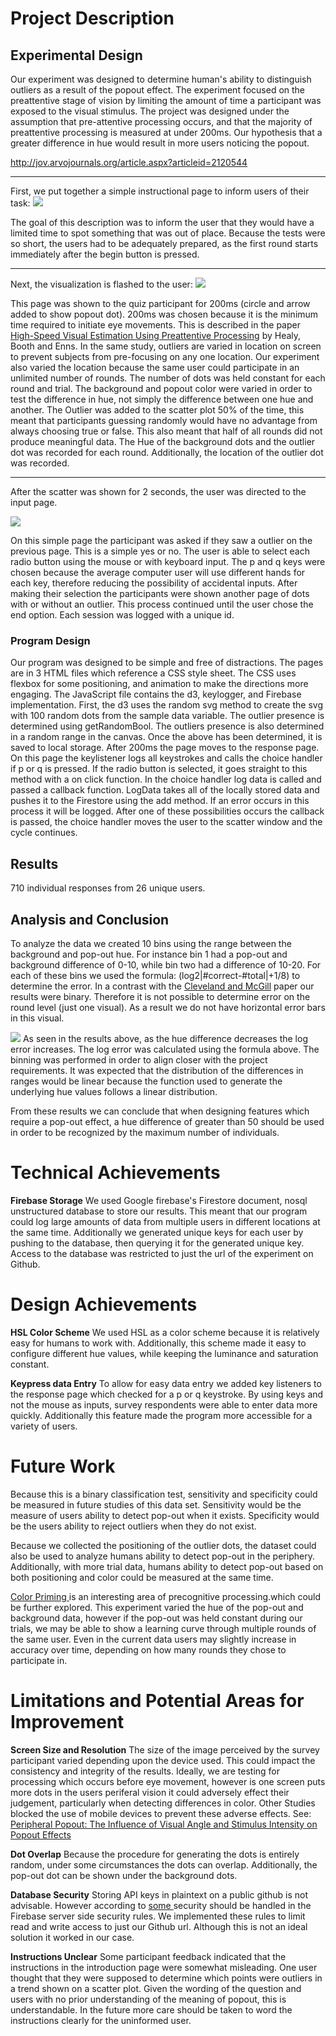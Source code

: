 # Project Description
## Experimental Design

Our experiment was designed to determine human's ability to distinguish outliers as a result of the popout effect. The experiment focused on the preattentive stage of vision by limiting the amount of time a participant was exposed to the visual stimulus. The project was designed under the assumption that pre-attentive processing occurs, and that the majority of preattentive processing is measured at under 200ms. Our hypothesis that a greater difference in hue would result in more users noticing the popout. 

http://jov.arvojournals.org/article.aspx?articleid=2120544

---
First, we put together a simple instructional page to inform users of their task: 
![](Documentation/instructions.png)

The goal of this description was to inform the user that they would have a limited time to spot something that was out of place. Because the tests were so short, the users had to be adequately prepared, as the first round starts immediately after the begin button is pressed. 

---
Next, the visualization is flashed to the user:
![](Documentation/Outlier.png)

This page was shown to the quiz participant for 200ms (circle and arrow added to show popout dot). 200ms was chosen because it is the minimum time required to initiate eye movements. This is described in the paper <a href='https://www.cs.ubc.ca/cgi-bin/tr/1993/TR-93-51.pdf'>High-Speed Visual Estimation Using Preattentive Processing</a> by Healy, Booth and Enns. In the same study, outliers are varied in location on screen to prevent subjects from pre-focusing on any one location. Our experiment also varied the location because the same user could participate in an unlimited number of rounds. The number of dots was held constant for each round and trial. The background and popout color were varied in order to test the difference in hue, not simply the difference between one hue and another. The Outlier was added to the scatter plot 50% of the time, this meant that participants guessing randomly would have no advantage from always choosing true or false. This also meant that half of all rounds did not produce meaningful data. The Hue of the background dots and the outlier dot was recorded for each round. Additionally, the location of the outlier dot was recorded. 

---
After the scatter was shown for 2 seconds, the user was directed to the input page. 

![](Documentation/responsePage.png)

On this simple page the participant was asked if they saw a outlier on the previous page. This is a simple yes or no. The user is able to select each radio button using the mouse or with keyboard input. The p and q keys were chosen because the average computer user will use different hands for each key, therefore reducing the possibility of accidental inputs. After making their selection the participants were shown another page of dots with or without an outlier. This process continued until the user chose the end option. Each session was logged with a unique id. 

### Program Design

Our program was designed to be simple and free of distractions. The pages are in 3 HTML files which reference a CSS style sheet. The CSS uses flexbox for some positioning, and animation to make the directions more engaging. The JavaScript file contains the d3, keylogger, and Firebase implementation. First, the d3 uses the random svg method to create the svg with 100 random dots from the sample data variable. The outlier presence is determined using getRandomBool. The outliers presence is also determined in a random range in the canvas. Once the above has been determined, it is saved to local storage. After 200ms the page moves to the response page. On this page the keylistener logs all keystrokes and calls the choice handler if p or q is pressed. If the radio button is selected, it goes straight to this method with a on click function. In the choice handler log data is called and passed a callback function. LogData takes all of the locally stored data and pushes it to the Firestore using the add method. If an error occurs in this process it will be logged. After one of these possibilities occurs the callback is passed, the choice handler moves the user to the scatter window and the cycle continues. 


## Results

710 individual responses from 26 unique users. 

## Analysis and Conclusion

To analyze the data we created 10 bins using the range between the background and pop-out hue. For instance bin 1 had a pop-out and background difference of 0-10, while bin two had a difference of 10-20. For each of these bins we used the formula: (log2|#correct-#total|+1/8) to determine the error. In a contrast with the <a href='http://www.cs.ubc.ca/~tmm/courses/cpsc533c-04-spr/readings/cleveland.pdf) (http://info.slis.indiana.edu/~katy/S637-S11/cleveland84.pdf'>Cleveland and McGill</a> paper our results were binary. Therefore it is not possible to determine error on the round level (just one visual). As a result we do not have horizontal error bars in this visual. 

![](Documentation/logError.png)
As seen in the results above, as the hue difference decreases the log error increases. The log error was calculated using the formula above. The binning was performed in order to align closer with the project requirements. It was expected that the distribution of the differences in ranges would be linear because the function used to generate the underlying hue values follows a linear distribution.

From these results we can conclude that when designing features which require a pop-out effect, a hue difference of greater than 50 should be used in order to be recognized by the maximum number of individuals. 


# Technical Achievements

**Firebase Storage** We used Google firebase's Firestore document, nosql unstructured database to store our results. This meant that our program could log large amounts of data from multiple users in different locations at the same time. Additionally we generated unique keys for each user by pushing to the database, then querying it for the generated unique key. Access to the database was restricted to just the url of the experiment on Github. 


# Design Achievements 

**HSL Color Scheme** We used HSL as a color scheme because it is relatively easy for humans to work with. Additionally, this scheme made it easy to configure different hue values, while keeping the luminance and saturation constant. 

**Keypress data Entry** To allow for easy data entry we added key listeners to the response page which checked for a p or q keystroke. By using keys and not the mouse as inputs, survey respondents were able to enter data more quickly. Additionally this feature made the program more accessible for a variety of users. 

# Future Work

Because this is a binary classification test, sensitivity and specificity could be measured in future studies of this data set. Sensitivity would be the measure of users ability to detect pop-out when it exists. Specificity would be the users ability to reject outliers when they do not exist. 

Because we collected the positioning of the outlier dots, the dataset could also be used to analyze humans ability to detect pop-out in the periphery. Additionally, with more trial data, humans ability to detect pop-out based on both positioning and color could be measured at the same time. 

<a href = 'https://www.frontiersin.org/articles/10.3389/fpsyg.2014.00289/full
 '>Color Priming </a> is an interesting area of precognitive processing.which could be further explored. This experiment varied the hue of the pop-out and background data, however if the pop-out was held constant during our trials, we may be able to show a learning curve through multiple rounds of the same user. Even in the current data users may slightly increase in accuracy over time, depending on how many rounds they chose to participate in. 

# Limitations and Potential Areas for Improvement

**Screen Size and Resolution** The size of the image perceived by the survey participant varied depending upon the device used. This could impact the consistency and integrity of the results. Ideally, we are testing for processing which occurs before eye movement, however is one screen puts more dots in the users periferal vision it could adversely effect their judgement, particularly when detecting differences in color. Other Studies blocked the use of mobile devices to prevent these adverse effects. See: <a href = 'https://dl.acm.org/doi/pdf/10.1145/3025453.3025984'>Peripheral Popout: The Influence of Visual Angle and Stimulus Intensity on Popout Effects</a>

**Dot Overlap** Because the procedure for generating the dots is entirely random, under some circumstances the dots can overlap. Additionally, the pop-out dot can be shown under the background dots. 

**Database Security** Storing API keys in plaintext on a public github is not advisable. However according to <a href='https://stackoverflow.com/questions/37482366/is-it-safe-to-expose-firebase-apikey-to-the-public'> some </a> security should be handled in the Firebase server side security rules. We implemented these rules to limit read and write access to just our Github url. Although this is not an ideal solution it worked in our case. 

**Instructions Unclear** Some participant feedback indicated that the instructions in the introduction page were somewhat misleading. One user thought that they were supposed to determine which points were outliers in a trend shown on a scatter plot. Given the wording of the question and users with no prior understanding of the meaning of popout, this is understandable. In the future more care should be taken to word the instructions clearly for the uninformed user.
